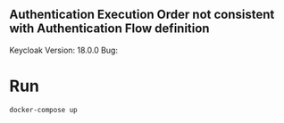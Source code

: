 Authentication Execution Order not consistent with Authentication Flow definition
----

Keycloak Version: 18.0.0
Bug: 

# Run
```
docker-compose up
```